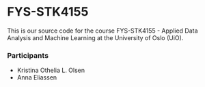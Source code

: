 # FYS-STK4155
This is our source code for the course FYS-STK4155 - Applied Data Analysis and Machine Learning at the University of Oslo (UiO).

### Participants
- Kristina Othelia L. Olsen
- Anna Eliassen

